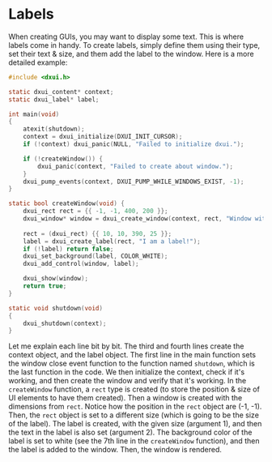 # Labels
When creating GUIs, you may want to display some text. This is where labels come in handy.
To create labels,  simply define them using their type, set their text & size, and them add the label to the window.
Here is a more detailed example:
```c
#include <dxui.h>

static dxui_content* context;
static dxui_label* label;

int main(void)
{
	atexit(shutdown);
	context = dxui_initialize(DXUI_INIT_CURSOR);
	if (!context) dxui_panic(NULL, "Failed to initialize dxui.");

	if (!createWindow()) {
		dxui_panic(context, "Failed to create about window.");
	}
	dxui_pump_events(context, DXUI_PUMP_WHILE_WINDOWS_EXIST, -1);
}

static bool createWindow(void) {
	dxui_rect rect = {{ -1, -1, 400, 200 }};
	dxui_window* window = dxui_create_window(context, rect, "Window with label", DXUI_WINDOW_NO_RESIZE);
	
	rect = (dxui_rect) {{ 10, 10, 390, 25 }};
	label = dxui_create_label(rect, "I am a label!");
	if (!label) return false;
	dxui_set_background(label, COLOR_WHITE);
	dxui_add_control(window, label);

	dxui_show(window);
	return true;
}

static void shutdown(void)
{
	dxui_shutdown(context);
}
```
Let me explain each line bit by bit. The third and fourth lines create the context object, and the label object. The first line in the main function sets the window close event function to the function named `shutdown`, which is the last function in the code. We then initialize the context, check if it's working, and then create the window and verify that it's working.
In the `createWindow` function, a `rect` type is created (to store the position & size of UI elements to have them created). Then a window is created with the dimensions from `rect`. Notice how the position in the `rect` object are (-1, -1). Then, the `rect` object is set to a different size (which is going to be the size of the label). The label is created, with the given size (argument 1), and then the text in the label is also set (argument 2). The background color of the label is set to white (see the 7th line in the `createWindow` function), and then the label is added to the window. Then, the window is rendered.
